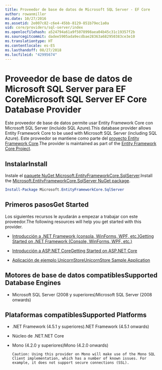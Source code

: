```yaml
---
title: Proveedor de base de datos de Microsoft SQL Server - EF Core
author: rowanmiller
ms.date: 10/27/2016
ms.assetid: 2e007c82-c6e4-45bb-8129-851b79ec1a0a
uid: core/providers/sql-server/index
ms.openlocfilehash: a524794a61a9f5078998aea04b45c31c19357f2b
ms.sourcegitcommit: dadee5905ada9ecdbae28363a682950383ce3e10
ms.translationtype: HT
ms.contentlocale: es-ES
ms.lasthandoff: 08/27/2018
ms.locfileid: "42995674"
---
```

# <a name="microsoft-sql-server-ef-core-database-provider"></a><span data-ttu-id="5deac-102">Proveedor de base de datos de Microsoft SQL Server para EF Core</span><span class="sxs-lookup"><span data-stu-id="5deac-102">Microsoft SQL Server EF Core Database Provider</span></span>

<span data-ttu-id="5deac-103">Este proveedor de base de datos permite usar Entity Framework Core con Microsoft SQL Server (incluido SQL Azure).</span><span class="sxs-lookup"><span data-stu-id="5deac-103">This database provider allows Entity Framework Core to be used with Microsoft SQL Server (including SQL Azure).</span></span> <span data-ttu-id="5deac-104">Este proveedor se mantiene como parte del [proyecto Entity Framework Core](https://github.com/aspnet/EntityFrameworkCore).</span><span class="sxs-lookup"><span data-stu-id="5deac-104">The provider is maintained as part of the [Entity Framework Core Project](https://github.com/aspnet/EntityFrameworkCore).</span></span>

## <a name="install"></a><span data-ttu-id="5deac-105">Instalar</span><span class="sxs-lookup"><span data-stu-id="5deac-105">Install</span></span>

<span data-ttu-id="5deac-106">Instale el [paquete NuGet Microsoft.EntityFrameworkCore.SqlServer](https://www.nuget.org/packages/Microsoft.EntityFrameworkCore.SqlServer/).</span><span class="sxs-lookup"><span data-stu-id="5deac-106">Install the [Microsoft.EntityFrameworkCore.SqlServer NuGet package](https://www.nuget.org/packages/Microsoft.EntityFrameworkCore.SqlServer/).</span></span>

``` powershell
Install-Package Microsoft.EntityFrameworkCore.SqlServer
```

## <a name="get-started"></a><span data-ttu-id="5deac-107">Primeros pasos</span><span class="sxs-lookup"><span data-stu-id="5deac-107">Get Started</span></span>

<span data-ttu-id="5deac-108">Los siguientes recursos le ayudarán a empezar a trabajar con este proveedor.</span><span class="sxs-lookup"><span data-stu-id="5deac-108">The following resources will help you get started with this provider.</span></span>
* [<span data-ttu-id="5deac-109">Introducción a .NET Framework (consola, WinForms, WPF, etc.)</span><span class="sxs-lookup"><span data-stu-id="5deac-109">Getting Started on .NET Framework (Console, WinForms, WPF, etc.)</span></span>](../../get-started/full-dotnet/index.md)

* [<span data-ttu-id="5deac-110">Introducción a ASP.NET Core</span><span class="sxs-lookup"><span data-stu-id="5deac-110">Getting Started on ASP.NET Core</span></span>](../../get-started/aspnetcore/index.md)

* [<span data-ttu-id="5deac-111">Aplicación de ejemplo UnicornStore</span><span class="sxs-lookup"><span data-stu-id="5deac-111">UnicornStore Sample Application</span></span>](https://github.com/rowanmiller/UnicornStore/tree/master/UnicornStore)

## <a name="supported-database-engines"></a><span data-ttu-id="5deac-112">Motores de base de datos compatibles</span><span class="sxs-lookup"><span data-stu-id="5deac-112">Supported Database Engines</span></span>

* <span data-ttu-id="5deac-113">Microsoft SQL Server (2008 y superiores)</span><span class="sxs-lookup"><span data-stu-id="5deac-113">Microsoft SQL Server (2008 onwards)</span></span>

## <a name="supported-platforms"></a><span data-ttu-id="5deac-114">Plataformas compatibles</span><span class="sxs-lookup"><span data-stu-id="5deac-114">Supported Platforms</span></span>

* <span data-ttu-id="5deac-115">.NET Framework (4.5.1 y superiores)</span><span class="sxs-lookup"><span data-stu-id="5deac-115">.NET Framework (4.5.1 onwards)</span></span>

* <span data-ttu-id="5deac-116">Núcleo de .NET</span><span class="sxs-lookup"><span data-stu-id="5deac-116">.NET Core</span></span>

* <span data-ttu-id="5deac-117">Mono (4.2.0 y superiores)</span><span class="sxs-lookup"><span data-stu-id="5deac-117">Mono (4.2.0 onwards)</span></span>

      Caution: Using this provider on Mono will make use of the Mono SQL Client implementation, which has a number of known issues. For example, it does not support secure connections (SSL).

